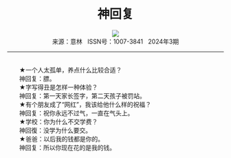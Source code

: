 # <center>神回复</center>

<div align=center><img src="http://fslib.vip.qikan.cn/img.ashx?key=%d7%f7%d5%df%a3%ba"></div>

<center>来源：意林   ISSN号：1007-3841   2024年3期</center>

* * *

<br>　　★一个人太孤单，养点什么比较合适？  
　　神回复：膘。  
　　★字写得丑是怎样一种体验？  
　　神回复：第一天家长签字，第二天孩子被罚站。  
　　★有个朋友成了“网红”，我该给他什么样的祝福？  
　　神回复：祝你永远不过气，一直在气头上。  
　　★学校：你为什么不交学费？  
　　神回復：没学为什么要交。  
　　★爸爸：以后我的钱都是你的。  
　　神回复：所以你现在花的是我的钱。
